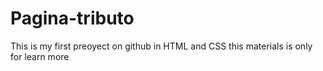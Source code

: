 # Pagina-tributo
This is my first preoyect on github in HTML and CSS this materials is only for learn more
